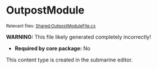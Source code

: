 # OutpostModule

<sup>Relevant files: [Shared:OutpostModuleFIle.cs](https://github.com/Regalis11/Barotrauma/blob/master/Barotrauma/BarotraumaShared/SharedSource/ContentManagement/ContentFile/OutpostModuleFIle.cs)</sup>

**WARNING:** This file likely generated completely incorrectly!

- **Required by core package:** No

This content type is created in the submarine editor.